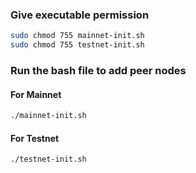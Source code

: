### Give executable permission

```bash
sudo chmod 755 mainnet-init.sh
sudo chmod 755 testnet-init.sh 
```

### Run the bash file to add peer nodes

#### For Mainnet
```bash
./mainnet-init.sh
```    

#### For Testnet
```bash
./testnet-init.sh
```